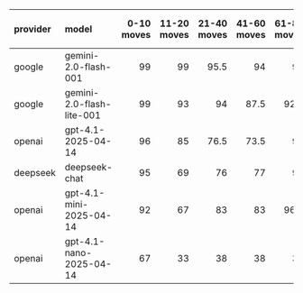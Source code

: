 | provider   | model                     |   0-10 moves |   11-20 moves |   21-40 moves |   41-60 moves |   61-80 moves |   81-100 moves |
|:-----------|:--------------------------|-------------:|--------------:|--------------:|--------------:|--------------:|---------------:|
| google     | gemini-2.0-flash-001      |           99 |            99 |          95.5 |          94   |          95   |           89   |
| google     | gemini-2.0-flash-lite-001 |           99 |            93 |          94   |          87.5 |          92.5 |          100   |
| openai     | gpt-4.1-2025-04-14        |           96 |            85 |          76.5 |          73.5 |          91   |           84   |
| deepseek   | deepseek-chat             |           95 |            69 |          76   |          77   |          92   |           94.5 |
| openai     | gpt-4.1-mini-2025-04-14   |           92 |            67 |          83   |          83   |          96.5 |           95   |
| openai     | gpt-4.1-nano-2025-04-14   |           67 |            33 |          38   |          38   |          38   |           23.5 |